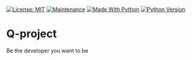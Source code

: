 [![License: MIT](https://img.shields.io/badge/License-MIT-green.svg)](https://opensource.org/licenses/MIT)
[![Maintenance](https://img.shields.io/badge/Maintained%3F-yes-green.svg)](https://github.com/HBinhCT/Q-project/graphs/commit-activity)
[![Made With Python](https://img.shields.io/badge/Made%20with-Python-blue.svg)](https://www.python.org/)
[![Python Version](https://img.shields.io/badge/Python-3-blue.svg)](https://docs.python.org/3/)


# Q-project
Be the developer you want to be
